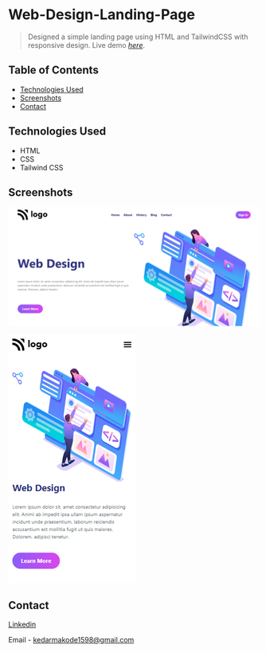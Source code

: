 # Web-Design-Landing-Page
> Designed a simple landing page using HTML and TailwindCSS with responsive design.
> Live demo [_here_](https://web-design-landing-page-iota.vercel.app/).

## Table of Contents
* [Technologies Used](#technologies-used)
* [Screenshots](#screenshots)
* [Contact](#contact)


## Technologies Used
- HTML
- CSS
- Tailwind CSS


## Screenshots
![Example screenshot](./images/desktop-1.png)


![Example screenshot](./images/mobile-1.png)




## Contact

[Linkedin](https://www.linkedin.com/in/kedar-makode-9833321ab)

Email - kedarmakode1598@gmail.com



